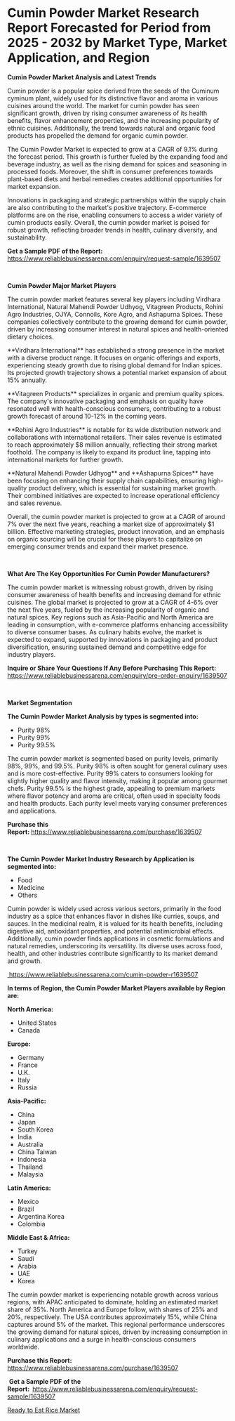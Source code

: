 <p><h1>Cumin Powder Market Research Report Forecasted for Period from 2025 -  2032 by Market Type, Market Application, and Region</h1></p><p><strong>Cumin Powder Market Analysis and Latest Trends</strong></p>
<p><p>Cumin powder is a popular spice derived from the seeds of the Cuminum cyminum plant, widely used for its distinctive flavor and aroma in various cuisines around the world. The market for cumin powder has seen significant growth, driven by rising consumer awareness of its health benefits, flavor enhancement properties, and the increasing popularity of ethnic cuisines. Additionally, the trend towards natural and organic food products has propelled the demand for organic cumin powder.</p><p>The Cumin Powder Market is expected to grow at a CAGR of 9.1% during the forecast period. This growth is further fueled by the expanding food and beverage industry, as well as the rising demand for spices and seasoning in processed foods. Moreover, the shift in consumer preferences towards plant-based diets and herbal remedies creates additional opportunities for market expansion.</p><p>Innovations in packaging and strategic partnerships within the supply chain are also contributing to the market's positive trajectory. E-commerce platforms are on the rise, enabling consumers to access a wider variety of cumin products easily. Overall, the cumin powder market is poised for robust growth, reflecting broader trends in health, culinary diversity, and sustainability.</p></p>
<p><strong>Get a Sample PDF of the Report:&nbsp;</strong> <a href="https://www.reliablebusinessarena.com/enquiry/request-sample/1639507?utm_campaign=1909&utm_medium=2&utm_source=Github&utm_content=ia&utm_term=15022025&utm_id=cumin-powder">https://www.reliablebusinessarena.com/enquiry/request-sample/1639507</a></p>
<p>&nbsp;</p>
<p><strong>Cumin Powder Major Market Players</strong></p>
<p><p>The cumin powder market features several key players including Virdhara International, Natural Mahendi Powder Udhyog, Vitagreen Products, Rohini Agro Industries, OJYA, Connoils, Kore Agro, and Ashapurna Spices. These companies collectively contribute to the growing demand for cumin powder, driven by increasing consumer interest in natural spices and health-oriented dietary choices.</p><p>**Virdhara International** has established a strong presence in the market with a diverse product range. It focuses on organic offerings and exports, experiencing steady growth due to rising global demand for Indian spices. Its projected growth trajectory shows a potential market expansion of about 15% annually.</p><p>**Vitagreen Products** specializes in organic and premium quality spices. The company's innovative packaging and emphasis on quality have resonated well with health-conscious consumers, contributing to a robust growth forecast of around 10-12% in the coming years.</p><p>**Rohini Agro Industries** is notable for its wide distribution network and collaborations with international retailers. Their sales revenue is estimated to reach approximately $8 million annually, reflecting their strong market foothold. The company is likely to expand its product line, tapping into international markets for further growth.</p><p>**Natural Mahendi Powder Udhyog** and **Ashapurna Spices** have been focusing on enhancing their supply chain capabilities, ensuring high-quality product delivery, which is essential for sustaining market growth. Their combined initiatives are expected to increase operational efficiency and sales revenue.</p><p>Overall, the cumin powder market is projected to grow at a CAGR of around 7% over the next five years, reaching a market size of approximately $1 billion. Effective marketing strategies, product innovation, and an emphasis on organic sourcing will be crucial for these players to capitalize on emerging consumer trends and expand their market presence.</p></p>
<p>&nbsp;</p>
<p><strong>What Are The Key Opportunities For Cumin Powder Manufacturers?</strong></p>
<p><p>The cumin powder market is witnessing robust growth, driven by rising consumer awareness of health benefits and increasing demand for ethnic cuisines. The global market is projected to grow at a CAGR of 4-6% over the next five years, fueled by the increasing popularity of organic and natural spices. Key regions such as Asia-Pacific and North America are leading in consumption, with e-commerce platforms enhancing accessibility to diverse consumer bases. As culinary habits evolve, the market is expected to expand, supported by innovations in packaging and product diversification, ensuring sustained demand and competitive edge for industry players.</p></p>
<p><strong>Inquire or Share Your Questions If Any Before Purchasing This Report:</strong> <a href="https://www.reliablebusinessarena.com/enquiry/pre-order-enquiry/1639507?utm_campaign=1909&utm_medium=2&utm_source=Github&utm_content=ia&utm_term=15022025&utm_id=cumin-powder">https://www.reliablebusinessarena.com/enquiry/pre-order-enquiry/1639507</a></p>
<p>&nbsp;</p>
<p><strong>Market Segmentation</strong></p>
<p><strong>The Cumin Powder Market Analysis by types is segmented into:</strong></p>
<p><ul><li>Purity 98%</li><li>Purity 99%</li><li>Purity 99.5%</li></ul></p>
<p><p>The cumin powder market is segmented based on purity levels, primarily 98%, 99%, and 99.5%. Purity 98% is often sought for general culinary uses and is more cost-effective. Purity 99% caters to consumers looking for slightly higher quality and flavor intensity, making it popular among gourmet chefs. Purity 99.5% is the highest grade, appealing to premium markets where flavor potency and aroma are critical, often used in specialty foods and health products. Each purity level meets varying consumer preferences and applications.</p></p>
<p><strong>Purchase this Report:&nbsp;</strong><a href="https://www.reliablebusinessarena.com/purchase/1639507?utm_campaign=1909&utm_medium=2&utm_source=Github&utm_content=ia&utm_term=15022025&utm_id=cumin-powder">https://www.reliablebusinessarena.com/purchase/1639507</a></p>
<p>&nbsp;</p>
<p><strong>The Cumin Powder Market Industry Research by Application is segmented into:</strong></p>
<p><ul><li>Food</li><li>Medicine</li><li>Others</li></ul></p>
<p><p>Cumin powder is widely used across various sectors, primarily in the food industry as a spice that enhances flavor in dishes like curries, soups, and sauces. In the medicinal realm, it is valued for its health benefits, including digestive aid, antioxidant properties, and potential antimicrobial effects. Additionally, cumin powder finds applications in cosmetic formulations and natural remedies, underscoring its versatility. Its diverse uses across food, health, and other industries contribute significantly to its market demand and growth.</p></p>
<p><a href="https://www.reliablebusinessarena.com/cumin-powder-r1639507?utm_campaign=1909&utm_medium=2&utm_source=Github&utm_content=ia&utm_term=15022025&utm_id=cumin-powder">&nbsp;https://www.reliablebusinessarena.com/cumin-powder-r1639507</a></p>
<p><strong>In terms of Region, the Cumin Powder Market Players available by Region are:</strong></p>
<p>
    <p> <strong> North America: </strong>
        <ul>
            <li>United States</li>
            <li>Canada</li>
        </ul>
        </p> 
    <p> <strong> Europe: </strong>
        <ul>
            <li>Germany</li>
            <li>France</li>
            <li>U.K.</li>
            <li>Italy</li>
            <li>Russia</li>
        </ul>
        </p> 
    <p> <strong> Asia-Pacific: </strong>
        <ul>
            <li>China</li>
            <li>Japan</li>
            <li>South Korea</li>
            <li>India</li>
            <li>Australia</li>
            <li>China Taiwan</li>
            <li>Indonesia</li>
            <li>Thailand</li>
            <li>Malaysia</li>
        </ul>
        </p> 
    <p> <strong> Latin America: </strong>
        <ul>
            <li>Mexico</li>
            <li>Brazil</li>
            <li>Argentina Korea</li>
            <li>Colombia</li>
        </ul>
        </p> 
    <p> <strong> Middle East & Africa: </strong>
        <ul>
            <li>Turkey</li>
            <li>Saudi</li>
            <li>Arabia</li>
            <li>UAE</li>
            <li>Korea</li>
        </ul>
    </p>
    </p>
<p><p>The cumin powder market is experiencing notable growth across various regions, with APAC anticipated to dominate, holding an estimated market share of 35%. North America and Europe follow, with shares of 25% and 20%, respectively. The USA contributes approximately 15%, while China captures around 5% of the market. This regional performance underscores the growing demand for natural spices, driven by increasing consumption in culinary applications and a surge in health-conscious consumers worldwide.</p></p>
<p><strong>Purchase this Report: </strong><a href="https://www.reliablebusinessarena.com/purchase/1639507?utm_campaign=1909&utm_medium=2&utm_source=Github&utm_content=ia&utm_term=15022025&utm_id=cumin-powder">https://www.reliablebusinessarena.com/purchase/1639507</a></p>
<p>&nbsp;<strong>Get a Sample PDF of the Report:&nbsp;&nbsp;</strong><a href="https://www.reliablebusinessarena.com/enquiry/request-sample/1639507?utm_campaign=1909&utm_medium=2&utm_source=Github&utm_content=ia&utm_term=15022025&utm_id=cumin-powder">https://www.reliablebusinessarena.com/enquiry/request-sample/1639507</a></p>
<p><strong></strong></p>
<p><p><a href="https://github.com/luckyshygirl/Market-Research-Report-List-7/blob/main/ready-to-eat-rice-market.md?utm_campaign=1909&utm_medium=2&utm_source=Github&utm_content=ia&utm_term=15022025&utm_id=cumin-powder">Ready to Eat Rice Market</a></p></p>